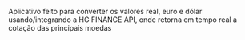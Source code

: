 Aplicativo feito para converter os valores real, euro e dólar usando/integrando a HG FINANCE API, onde retorna em tempo real a cotação das principais moedas

